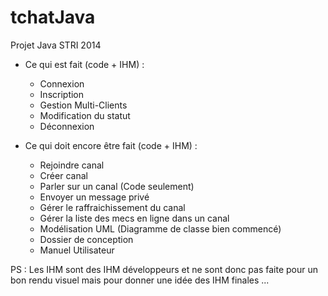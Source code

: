 tchatJava
=========

Projet Java STRI 2014

- Ce qui est fait (code + IHM) :
	- Connexion
	- Inscription
	- Gestion Multi-Clients
	- Modification du statut
	- Déconnexion

- Ce qui doit encore être fait (code + IHM) :
	- Rejoindre canal
	- Créer canal
	- Parler sur un canal (Code seulement)
	- Envoyer un message privé
	- Gérer le raffraichissement du canal
	- Gérer la liste des mecs en ligne dans un canal
	- Modélisation UML (Diagramme de classe bien commencé)
	- Dossier de conception
	- Manuel Utilisateur

PS : Les IHM sont des IHM développeurs et ne sont donc pas faite pour un bon rendu visuel mais pour donner une idée des IHM finales ...
